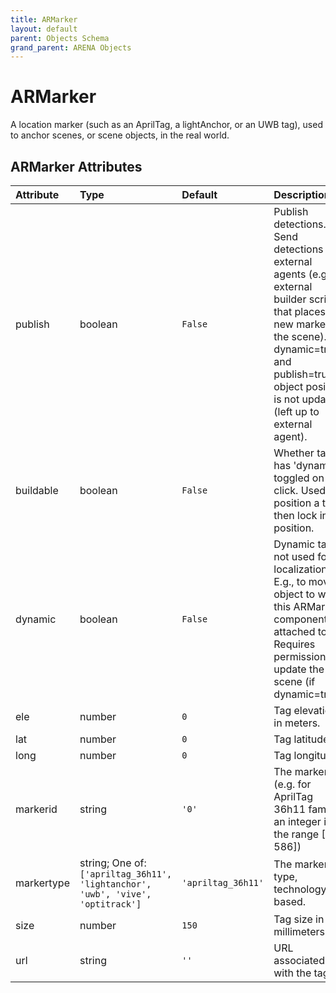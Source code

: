 ```yaml
---
title: ARMarker
layout: default
parent: Objects Schema
grand_parent: ARENA Objects
---
```


<!--CAUTION: This file is autogenerated from https://github.com/arenaxr/arena-schemas. Changes made here may be overwritten.-->


ARMarker
========


A location marker (such as an AprilTag, a lightAnchor, or an UWB tag), used to anchor scenes, or scene objects, in the real world.

ARMarker Attributes
--------------------

|Attribute|Type|Default|Description|Required|
| :--- | :--- | :--- | :--- | :--- |
|publish|boolean|```False```|Publish detections. Send detections to external agents (e.g. external builder script that places new markers in the scene). If dynamic=true and publish=true, object position is not updated (left up to external agent).|No|
|buildable|boolean|```False```|Whether tag has 'dynamic' toggled on click. Used to position a tag, then lock into position.|Yes|
|dynamic|boolean|```False```|Dynamic tag, not used for localization. E.g., to move object to which this ARMarker component is attached to. Requires permissions to update the scene (if dynamic=true).|Yes|
|ele|number|```0```|Tag elevation in meters.|No|
|lat|number|```0```|Tag latitude.|No|
|long|number|```0```|Tag longitude.|No|
|markerid|string|```'0'```|The marker id (e.g. for AprilTag 36h11 family, an integer in the range [0, 586])|Yes|
|markertype|string; One of: ```['apriltag_36h11', 'lightanchor', 'uwb', 'vive', 'optitrack']```|```'apriltag_36h11'```|The marker type, technology-based.|Yes|
|size|number|```150```|Tag size in millimeters|Yes|
|url|string|```''```|URL associated with the tag|No|

